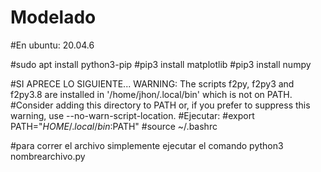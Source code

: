 # Modelado

#En ubuntu: 20.04.6

#sudo apt install python3-pip
#pip3 install matplotlib
#pip3 install numpy

#SI APRECE LO SIGUIENTE... WARNING: The scripts f2py, f2py3 and f2py3.8 are installed in '/home/jhon/.local/bin' which is not on PATH.
#Consider adding this directory to PATH or, if you prefer to suppress this warning, use --no-warn-script-location. 
#Ejecutar:
#export PATH="$HOME/.local/bin:$PATH"
#source ~/.bashrc

#para correr el archivo simplemente ejecutar el comando python3 nombrearchivo.py
